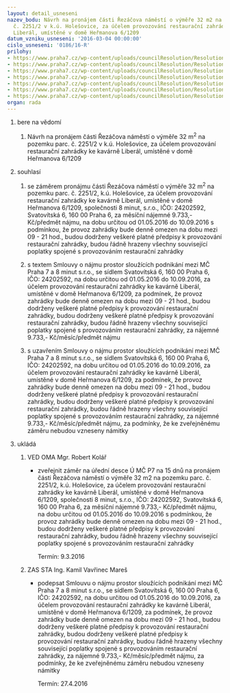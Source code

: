 ```yaml
---
layout: detail_usneseni
nazev_bodu: Návrh na pronájem části Řezáčova náměstí o výměře 32 m2 na pozemku parc.
  č. 2251/2 v k.ú. Holešovice, za účelem provozování restaurační zahrádky ke kavárně
  Liberál, umístěné v domě Heřmanova 6/1209
datum_vzniku_usneseni: '2016-03-04 00:00:00'
cislo_usneseni: '0186/16-R'
prilohy:
- https://www.praha7.cz/wp-content/uploads/councilResolution/Resolutions/28470/export/DZ_Liberal16~27812.doc
- https://www.praha7.cz/wp-content/uploads/councilResolution/Resolutions/28470/export/02_Liberal16~27811.pdf
- https://www.praha7.cz/wp-content/uploads/councilResolution/Resolutions/28470/export/03_Liberal16~27810.doc
- https://www.praha7.cz/wp-content/uploads/councilResolution/Resolutions/28470/export/04_Liberal16~27809.pdf
- https://www.praha7.cz/wp-content/uploads/councilResolution/Resolutions/28470/export/05_Liberal16~27808.pdf
- https://www.praha7.cz/wp-content/uploads/councilResolution/Resolutions/28470/export/06_Liberal16~27807.doc
- https://www.praha7.cz/wp-content/uploads/councilResolution/Resolutions/28470/export/export~299992.pdf
organ: rada
---
```

<ol class="urzList_view" id="urzList">
<li id="" class="urzClass1"><span name="1">bere na vědomí</span> 
<ol class="urzOlClass">
<li id="" class="urzClass2" style="TEXT-ALIGN: left"><span><p>Návrh na pronájem části Řezáčova náměstí o výměře 32 m<sup>2</sup> na pozemku parc. č. 2251/2 v k.ú. Holešovice, za účelem provozování restaurační zahrádky ke kavárně Liberál, umístěné v domě Heřmanova 6/1209</p></span></li></ol></li>
<li id="" class="urzClass1"><span name="26">souhlasí</span> 
<ol id="" class="urzOlClass">
<li id="" class="urzClass2" style="TEXT-ALIGN: left"><span><p>se záměrem pronájmu části Řezáčova náměstí o výměře 32 m<sup>2</sup> na pozemku parc. č. 2251/2, k.ú. Holešovice, za účelem provozování restaurační zahrádky ke kavárně Liberál, umístěné v domě Heřmanova 6/1209, společnosti 8 minut, s.r.o., IČO: 24202592, Svatovítská 6, 160 00 Praha 6, za měsíční nájemné 9.733,- Kč/předmět nájmu, na dobu určitou od 01.05.2016 do&nbsp;10.09.2016 s podmínkou, že provoz zahrádky bude denně omezen na dobu mezi 09 - 21 hod., budou dodrženy veškeré platné předpisy k provozování restaurační zahrádky, budou řádně hrazeny všechny související poplatky spojené s provozováním restaurační zahrádky</p></span></li><li style="text-align: left;" id="" class="urzClass2"><span><p>s textem Smlouvy o nájmu prostor sloužících podnikání mezi MČ Praha 7 a 8 minut s.r.o., se sídlem Svatovítská 6, 160 00 Praha 6, IČO: 24202592, na dobu určitou od 01.05.2016 do 10.09.2016, za účelem provozování restaurační zahrádky ke kavárně Liberál, umístěné v domě Heřmanova 6/1209, za podmínek, že provoz zahrádky bude denně omezen na dobu mezi 09 - 21 hod., budou dodrženy veškeré platné předpisy k provozování restaurační zahrádky, budou dodrženy veškeré platné předpisy k provozování restaurační zahrádky, budou řádně hrazeny všechny související poplatky spojené s provozováním restaurační zahrádky, za nájemné 9.733,- Kč/měsíc/předmět nájmu<br></p></span></li><li style="text-align: left;" id="" class="urzClass2"><span><p>s uzavřením Smlouvy o nájmu prostor sloužících podnikání mezi MČ Praha 7 a 8 minut s.r.o., se sídlem Svatovítská 6, 160 00 Praha 6, IČO: 24202592, na dobu určitou od 01.05.2016 do 10.09.2016, za účelem provozování restaurační zahrádky ke kavárně Liberál, umístěné v domě Heřmanova 6/1209, za podmínek, že provoz zahrádky bude denně omezen na dobu mezi 09 - 21 hod., budou dodrženy veškeré platné předpisy k provozování restaurační zahrádky, budou dodrženy veškeré platné předpisy k provozování restaurační zahrádky, budou řádně hrazeny všechny související poplatky spojené s provozováním restaurační zahrádky, za nájemné 9.733,- Kč/měsíc/předmět nájmu, za podmínky, že ke zveřejněnému záměru nebudou vzneseny námitky<br></p></span></li>

</ol></li><li class="urzClass1" id="urzUkoly"><span name="1">ukládá</span><ol class="urzOlClass"><li class="urzClass2"><span><p>VED OMA Mgr. Robert Kolář</p></span><ul class="urzUlClass"><li class="urzClass3"><span><p>zveřejnit záměr na úřední desce Ú MČ P7 na 15 dnů na pronájem části Řezáčova náměstí o výměře 32 m2 na pozemku parc. č. 2251/2, k.ú. Holešovice, za účelem provozování restaurační zahrádky ke kavárně Liberál, umístěné v domě Heřmanova 6/1209, společnosti 8 minut, s.r.o., IČO: 24202592, Svatovítská 6, 160 00 Praha 6, za měsíční nájemné 9.733,- Kč/předmět nájmu, na dobu určitou od 01.05.2016 do 10.09.2016 s podmínkou, že provoz zahrádky bude denně omezen na dobu mezi 09 - 21 hod., budou dodrženy veškeré platné předpisy k provozování restaurační zahrádky, budou řádně hrazeny všechny související poplatky spojené s provozováním restaurační zahrádky</p></span><span class="urzUkolTermin">  Termín:&nbsp;9.3.2016</span></li></ul></li><li class="urzClass2"><span><p>ZAS STA Ing. Kamil Vavřinec Mareš</p></span><ul class="urzUlClass"><li class="urzClass3"><span><p>podepsat Smlouvu o nájmu prostor sloužících podnikání mezi MČ Praha 7 a 8 minut s.r.o., se sídlem Svatovítská 6, 160 00 Praha 6, IČO: 24202592, na dobu určitou od 01.05.2016 do 10.09.2016, za účelem provozování restaurační zahrádky ke kavárně Liberál, umístěné v domě Heřmanova 6/1209, za podmínek, že provoz zahrádky bude denně omezen na dobu mezi 09 - 21 hod., budou dodrženy veškeré platné předpisy k provozování restaurační zahrádky, budou dodrženy veškeré platné předpisy k provozování restaurační zahrádky, budou řádně hrazeny všechny související poplatky spojené s provozováním restaurační zahrádky, za nájemné 9.733,- Kč/měsíc/předmět nájmu, za podmínky, že ke zveřejněnému záměru nebudou vzneseny námitky</p></span><span class="urzUkolTermin">  Termín:&nbsp;27.4.2016</span></li></ul></li></ol></li>
</ol>